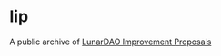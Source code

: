 # lip
A public archive of [LunarDAO Improvement Proposals](https://wiki.lunardao.net/lip-0001.html)
